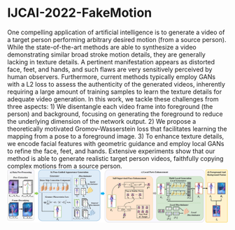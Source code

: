 # IJCAI-2022-FakeMotion
One compelling application of artificial intelligence is to generate a video of a target person performing arbitrary desired motion (from a source person). While the state-of-the-art methods are able to synthesize a video demonstrating similar broad stroke motion details, they are generally lacking in texture details. A pertinent manifestation appears as distorted face, feet, and hands, and such flaws are very sensitively perceived by human observers. Furthermore, current methods typically employ GANs with a L2 loss to assess the authenticity of the generated videos, inherently requiring a large amount of training samples to learn the texture details for adequate video generation. In this work, we tackle these challenges from three aspects: 1) We disentangle each video frame into foreground (the person) and background, focusing on generating the foreground to reduce the underlying dimension of the network output. 2) We propose a theoretically motivated Gromov-Wasserstein loss that facilitates learning the mapping from a pose to a foreground image. 3) To enhance texture details, we encode facial features with geometric guidance and employ local GANs to refine the face, feet, and hands. Extensive experiments show that our method is able to generate realistic target person videos, faithfully copying complex motions from a source person. 
![image](https://github.com/Sifann/FakeMotion/blob/main/method.png)
